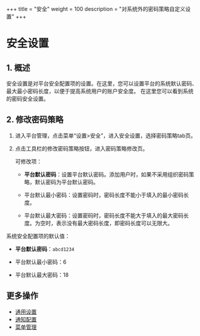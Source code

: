 +++
title = "安全"
weight = 100
description = "对系统外的密码策略自定义设置"
+++

# 安全设置

## 1. 概述

安全设置是对平台安全配置项的设置。在这里，您可以设置平台的系统默认密码、最大最小密码长度，以便于提高系统用户的账户安全度。
在这里您可以看到系统的密码安全设置。

## 2. 修改密码策略

1. 进入平台管理，点击菜单“设置>安全”，进入安全设置，选择密码策略tab页。
2. 点击工具栏的修改密码策略按钮，进入密码策略修改页。

    可修改项：
    - **平台默认密码**：设置平台默认密码。添加用户时，如果不采用组织密码策略，默认密码为平台默认密码。

    - 平台默认最小密码：设置密码时，密码长度不能小于填入的最小密码长度。

    - 平台默认最大密码：设置密码时，密码长度不能大于填入的最大密码长度。为空时，表示没有最大密码长度，即密码长度可以无限大。



系统安全配置项的默认值：

- **平台默认密码**：`abcd1234`

- 平台默认最小密码：6

- 平台默认最大密码：18


## 更多操作

- [通用设置](../site-setting)
- [通知配置](../message-config)
- [菜单管理](../menu)
